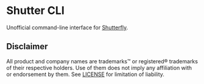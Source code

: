 # Shutter CLI
Unofficial command-line interface for [Shutterfly](https://www.shutterfly.com).

## Disclaimer
All product and company names are trademarks&trade; or registered&reg; trademarks of their respective holders. Use of them does not imply any affiliation with or endorsement by them. See [LICENSE](LICENSE) for limitation of liability.